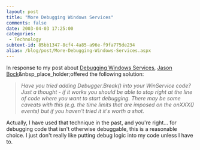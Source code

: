 ```yaml
---
layout: post
title: "More Debugging Windows Services"
comments: false
date: 2003-04-03 17:25:00
categories:
 - Technology
subtext-id: 85bb1347-8cf4-4a85-a96e-f9fa775de234
alias: /blog/post/More-Debugging-Windows-Services.aspx
---
```



In response to my post about [Debugging Windows Services](http://www.peterprovost.org/2003/04/03.html#a180), [Jason Bock](http://www.jasonbock.net/rss.xml)&nbsp_place_holder;offered the following solution:

> _Have you tried adding Debugger.Break() into your WinService code? Just a thought - if it works you should be able to stop right at the line of code where you want to start debugging. There may be some caveats with this (e.g. the time limits that are imposed on the onXXX() events) but if you haven't tried it it's worth a shot._

Actually, I have used that technique in the past, and you're right... for debugging code that isn't otherwise debuggable, this is a reasonable choice. I just don't really like putting debug logic into my code unless I have to.
